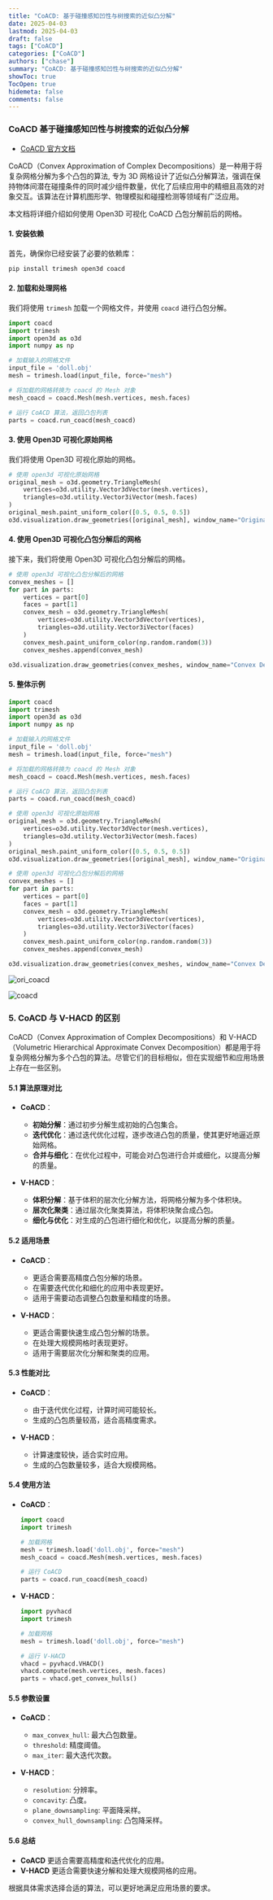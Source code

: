 ```yaml
---
title: "CoACD: 基于碰撞感知凹性与树搜索的近似凸分解"
date: 2025-04-03
lastmod: 2025-04-03
draft: false
tags: ["CoACD"]
categories: ["CoACD"]
authors: ["chase"]
summary: "CoACD: 基于碰撞感知凹性与树搜索的近似凸分解"
showToc: true
TocOpen: true
hidemeta: false
comments: false
---
```


### CoACD 基于碰撞感知凹性与树搜索的近似凸分解
- [CoACD 官方文档](https://colin97.github.io/CoACD/)

CoACD（Convex Approximation of Complex Decompositions）是一种用于将复杂网格分解为多个凸包的算法, 专为 3D 网格设计了近似凸分解算法，强调在保持物体间潜在碰撞条件的同时减少组件数量，优化了后续应用中的精细且高效的对象交互。该算法在计算机图形学、物理模拟和碰撞检测等领域有广泛应用。

本文档将详细介绍如何使用 Open3D 可视化 CoACD 凸包分解前后的网格。

#### 1. 安装依赖
首先，确保你已经安装了必要的依赖库：
```bash
pip install trimesh open3d coacd
```

#### 2. 加载和处理网格
我们将使用 `trimesh` 加载一个网格文件，并使用 `coacd` 进行凸包分解。

```python
import coacd
import trimesh
import open3d as o3d
import numpy as np

# 加载输入的网格文件
input_file = 'doll.obj'
mesh = trimesh.load(input_file, force="mesh")

# 将加载的网格转换为 coacd 的 Mesh 对象
mesh_coacd = coacd.Mesh(mesh.vertices, mesh.faces)

# 运行 CoACD 算法，返回凸包列表
parts = coacd.run_coacd(mesh_coacd)
```

#### 3. 使用 Open3D 可视化原始网格
我们将使用 Open3D 可视化原始的网格。

```python
# 使用 open3d 可视化原始网格
original_mesh = o3d.geometry.TriangleMesh(
    vertices=o3d.utility.Vector3dVector(mesh.vertices),
    triangles=o3d.utility.Vector3iVector(mesh.faces)
)
original_mesh.paint_uniform_color([0.5, 0.5, 0.5])
o3d.visualization.draw_geometries([original_mesh], window_name="Original Mesh")
```

#### 4. 使用 Open3D 可视化凸包分解后的网格
接下来，我们将使用 Open3D 可视化凸包分解后的网格。

```python
# 使用 open3d 可视化凸包分解后的网格
convex_meshes = []
for part in parts:
    vertices = part[0]
    faces = part[1]
    convex_mesh = o3d.geometry.TriangleMesh(
        vertices=o3d.utility.Vector3dVector(vertices),
        triangles=o3d.utility.Vector3iVector(faces)
    )
    convex_mesh.paint_uniform_color(np.random.random(3))
    convex_meshes.append(convex_mesh)

o3d.visualization.draw_geometries(convex_meshes, window_name="Convex Decomposition")
```
#### 5. 整体示例
```python
import coacd
import trimesh
import open3d as o3d
import numpy as np

# 加载输入的网格文件
input_file = 'doll.obj'
mesh = trimesh.load(input_file, force="mesh")

# 将加载的网格转换为 coacd 的 Mesh 对象
mesh_coacd = coacd.Mesh(mesh.vertices, mesh.faces)

# 运行 CoACD 算法，返回凸包列表
parts = coacd.run_coacd(mesh_coacd)

# 使用 open3d 可视化原始网格
original_mesh = o3d.geometry.TriangleMesh(
    vertices=o3d.utility.Vector3dVector(mesh.vertices),
    triangles=o3d.utility.Vector3iVector(mesh.faces)
)
original_mesh.paint_uniform_color([0.5, 0.5, 0.5])
o3d.visualization.draw_geometries([original_mesh], window_name="Original Mesh")

# 使用 open3d 可视化凸包分解后的网格
convex_meshes = []
for part in parts:
    vertices = part[0]
    faces = part[1]
    convex_mesh = o3d.geometry.TriangleMesh(
        vertices=o3d.utility.Vector3dVector(vertices),
        triangles=o3d.utility.Vector3iVector(faces)
    )
    convex_mesh.paint_uniform_color(np.random.random(3))
    convex_meshes.append(convex_mesh)

o3d.visualization.draw_geometries(convex_meshes, window_name="Convex Decomposition")
```
![ori_coacd](ori_coacd.jpeg)

![coacd](coacd.jpeg) 

### 5. CoACD 与 V-HACD 的区别

CoACD（Convex Approximation of Complex Decompositions）和 V-HACD（Volumetric Hierarchical Approximate Convex Decomposition）都是用于将复杂网格分解为多个凸包的算法。尽管它们的目标相似，但在实现细节和应用场景上存在一些区别。

#### 5.1 算法原理对比

- **CoACD**：
  - **初始分解**：通过初步分解生成初始的凸包集合。
  - **迭代优化**：通过迭代优化过程，逐步改进凸包的质量，使其更好地逼近原始网格。
  - **合并与细化**：在优化过程中，可能会对凸包进行合并或细化，以提高分解的质量。

- **V-HACD**：
  - **体积分解**：基于体积的层次化分解方法，将网格分解为多个体积块。
  - **层次化聚类**：通过层次化聚类算法，将体积块聚合成凸包。
  - **细化与优化**：对生成的凸包进行细化和优化，以提高分解的质量。

#### 5.2 适用场景

- **CoACD**：
  - 更适合需要高精度凸包分解的场景。
  - 在需要迭代优化和细化的应用中表现更好。
  - 适用于需要动态调整凸包数量和精度的场景。

- **V-HACD**：
  - 更适合需要快速生成凸包分解的场景。
  - 在处理大规模网格时表现更好。
  - 适用于需要层次化分解和聚类的应用。

#### 5.3 性能对比

- **CoACD**：
  - 由于迭代优化过程，计算时间可能较长。
  - 生成的凸包质量较高，适合高精度需求。

- **V-HACD**：
  - 计算速度较快，适合实时应用。
  - 生成的凸包数量较多，适合大规模网格。

#### 5.4 使用方法

- **CoACD**：
  ```python
  import coacd
  import trimesh

  # 加载网格
  mesh = trimesh.load('doll.obj', force="mesh")
  mesh_coacd = coacd.Mesh(mesh.vertices, mesh.faces)

  # 运行 CoACD
  parts = coacd.run_coacd(mesh_coacd)
  ```

- **V-HACD**：
  ```python
  import pyvhacd
  import trimesh

  # 加载网格
  mesh = trimesh.load('doll.obj', force="mesh")

  # 运行 V-HACD
  vhacd = pyvhacd.VHACD()
  vhacd.compute(mesh.vertices, mesh.faces)
  parts = vhacd.get_convex_hulls()
  ```

#### 5.5 参数设置

- **CoACD**：
  - `max_convex_hull`: 最大凸包数量。
  - `threshold`: 精度阈值。
  - `max_iter`: 最大迭代次数。

- **V-HACD**：
  - `resolution`: 分辨率。
  - `concavity`: 凸度。
  - `plane_downsampling`: 平面降采样。
  - `convex_hull_downsampling`: 凸包降采样。

#### 5.6 总结

- **CoACD** 更适合需要高精度和迭代优化的应用。
- **V-HACD** 更适合需要快速分解和处理大规模网格的应用。

根据具体需求选择合适的算法，可以更好地满足应用场景的要求。